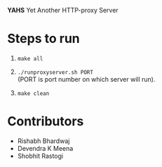 **YAHS** Yet Another HTTP-proxy Server

# Steps to run #

1) ``` make all ```

2) ``` ./runproxyserver.sh PORT ``` <br>
(PORT is port number on which server will run).

3) ```make clean ``` 



# Contributors
* Rishabh Bhardwaj
* Devendra K Meena
* Shobhit Rastogi
